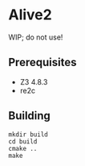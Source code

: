 Alive2
======

WIP; do not use!

Prerequisites
-------------

* Z3 4.8.3
* re2c

Building
--------

```
mkdir build
cd build
cmake ..
make
```
